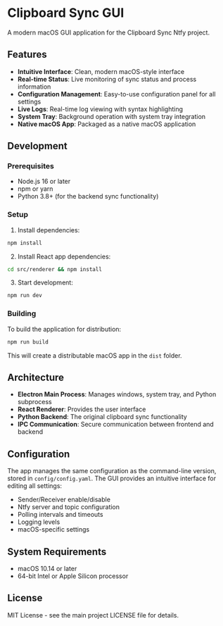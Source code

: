 # Clipboard Sync GUI

A modern macOS GUI application for the Clipboard Sync Ntfy project.

## Features

- **Intuitive Interface**: Clean, modern macOS-style interface
- **Real-time Status**: Live monitoring of sync status and process information
- **Configuration Management**: Easy-to-use configuration panel for all settings
- **Live Logs**: Real-time log viewing with syntax highlighting
- **System Tray**: Background operation with system tray integration
- **Native macOS App**: Packaged as a native macOS application

## Development

### Prerequisites

- Node.js 16 or later
- npm or yarn
- Python 3.8+ (for the backend sync functionality)

### Setup

1. Install dependencies:
```bash
npm install
```

2. Install React app dependencies:
```bash
cd src/renderer && npm install
```

3. Start development:
```bash
npm run dev
```

### Building

To build the application for distribution:

```bash
npm run build
```

This will create a distributable macOS app in the `dist` folder.

## Architecture

- **Electron Main Process**: Manages windows, system tray, and Python subprocess
- **React Renderer**: Provides the user interface
- **Python Backend**: The original clipboard sync functionality
- **IPC Communication**: Secure communication between frontend and backend

## Configuration

The app manages the same configuration as the command-line version, stored in `config/config.yaml`. The GUI provides an intuitive interface for editing all settings:

- Sender/Receiver enable/disable
- Ntfy server and topic configuration
- Polling intervals and timeouts
- Logging levels
- macOS-specific settings

## System Requirements

- macOS 10.14 or later
- 64-bit Intel or Apple Silicon processor

## License

MIT License - see the main project LICENSE file for details.
